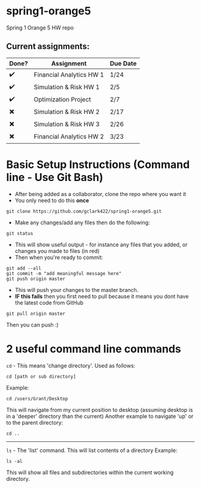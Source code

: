 # spring1-orange5
Spring 1 Orange 5 HW repo

## Current assignments:

| Done?                    | Assignment               | Due Date |
|--------------------------|--------------------------|----------|
| :heavy_check_mark:       | Financial Analytics HW 1 |   1/24   |
| :heavy_check_mark:       | Simulation & Risk HW 1   |   2/5    |
| :heavy_check_mark:       | Optimization Project     |   2/7    |
| :heavy_multiplication_x: | Simulation & Risk HW 2   |   2/17   |
| :heavy_multiplication_x: | Simulation & Risk HW 3   |   2/26   |
| :heavy_multiplication_x: | Financial Analytics HW 2 |   3/23   |




# Basic Setup Instructions (Command line - Use Git Bash)
 - After being added as a collaborator, clone the repo where you want it
 - You only need to do this **once**
 ```
 git clone https://github.com/gclark422/spring1-orange5.git
 ```  
 
 - Make any changes/add any files then do the following:
 ```
 git status
 ```
 - This will show useful output - for instance any files that you added, or changes you made to files (in red)
 - Then when you're ready to commit:
 ```
 git add --all
 git commit -m "add meaningful message here"
 git push origin master
 ```
 - This will push your changes to the master branch.
 - **IF this fails** then you first need to pull because it means you dont have the latest code from GitHub
 ```
 git pull origin master
 ```
 Then you can push :)
 
 # 2 useful command line commands
 `cd` - This means 'change directory'. Used as follows:
 ```
 cd [path or sub directory]
 ```
 Example:
 ```
 cd /users/Grant/Desktop
 ```
 This will navigate from my current position to desktop (assuming desktop is in a 'deeper' directory than the current)
 Another example to navigate 'up' or to the parent directory:
 ```
 cd ..
 ```
 ____
 `ls` - The 'list' command. This will list contents of a directory
 Example:
 ```
 ls -al
 ```
 This will show all files and subdirectories within the current working directory.

